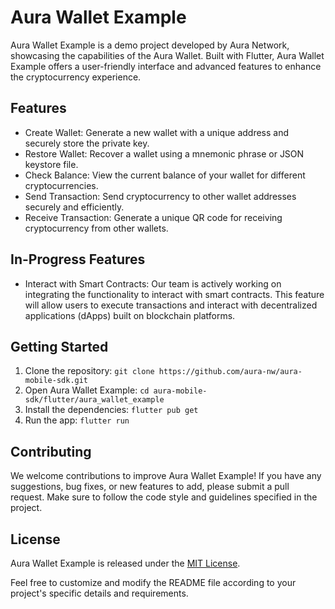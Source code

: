 # Aura Wallet Example

Aura Wallet Example is a demo project developed by Aura Network, showcasing the capabilities of the Aura Wallet. Built with Flutter, Aura Wallet Example offers a user-friendly interface and advanced features to enhance the cryptocurrency experience.

## Features

- Create Wallet: Generate a new wallet with a unique address and securely store the private key.
- Restore Wallet: Recover a wallet using a mnemonic phrase or JSON keystore file.
- Check Balance: View the current balance of your wallet for different cryptocurrencies.
- Send Transaction: Send cryptocurrency to other wallet addresses securely and efficiently.
- Receive Transaction: Generate a unique QR code for receiving cryptocurrency from other wallets.

## In-Progress Features

- Interact with Smart Contracts: Our team is actively working on integrating the functionality to interact with smart contracts. This feature will allow users to execute transactions and interact with decentralized applications (dApps) built on blockchain platforms.

## Getting Started

1. Clone the repository: `git clone https://github.com/aura-nw/aura-mobile-sdk.git`
2. Open Aura Wallet Example: `cd aura-mobile-sdk/flutter/aura_wallet_example`
3. Install the dependencies: `flutter pub get`
4. Run the app: `flutter run`

## Contributing

We welcome contributions to improve Aura Wallet Example! If you have any suggestions, bug fixes, or new features to add, please submit a pull request. Make sure to follow the code style and guidelines specified in the project.

## License

Aura Wallet Example is released under the [MIT License](https://github.com/aura-nw/aura-mobile-sdk/LICENSE).

Feel free to customize and modify the README file according to your project's specific details and requirements.





